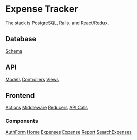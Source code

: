 # Expense Tracker

The stack is PostgreSQL, Rails, and React/Redux.

## Database
[Schema][schema]

## API
[Models][models]
[Controllers][controllers]
[Views][views]

## Frontend
[Actions][actions]
[Middleware][middleware]
[Reducers][reducers]
[API Calls][util]
### Components
[AuthForm][auth_form]
[Home][home]
[Expenses][expenses]
[Expense][expense]
[Report][report]
[SearchExpenses][searchexpenses]

[schema]: './db/schema.rb'
[models]: './app/models'
[controllers]: './app/controllers'
[views]: './app/views'
[actions]: './frontend/actions'
[middleware]: './frontend/middleware'
[reducers]: './frontend/reducers'
[util]: './frontend/util'
[auth_form]: './frontend/components/auth_form.'
[home]: './frontend/components/home.'
[expenses]: './frontend/components/expenses.'
[expense]: './frontend/components/expense'
[report]: './frontend/components/report'
[searchexpenses]: './frontend/components/search_expenses'
